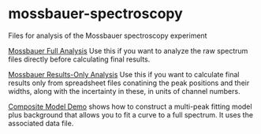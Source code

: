 # mossbauer-spectroscopy
Files for analysis of the Mossbauer spectroscopy experiment

[Mossbauer Full Analysis](https://github.com/Physics431/mossbauer-spectroscopy/blob/main/Mossbauer%20Full%20Analysis%20(Template).ipynb) Use this if you want to analyze the raw spectrum files directly before calculating final results.

[Mossbauer Results-Only Analysis](https://github.com/Physics431/mossbauer-spectroscopy/blob/main/Mossbauer%20Results-Only%20Analysis%20(Template).ipynb) Use this if you want to calculate final results only from spreadsheet files conatining the peak positions and their widths, along with the incertainty in these, in units of channel numbers.

[Composite Model Demo](https://github.com/Physics431/mossbauer-spectroscopy/blob/main/Composite%20Model%20Demo%20Mossbauer.ipynb) shows how to construct a multi-peak fitting model plus background that allows you to fit a curve to a full spectrum.  It uses the associated data file.
